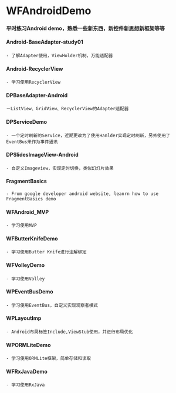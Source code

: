 # WFAndroidDemo
#### 平时练习Android demo，熟悉一些新东西，新控件新思想新框架等等

#### Android-BaseAdapter-study01 
    - 了解Adapter使用，ViewHolder机制，万能适配器
#### Android-RecyclerView
    - 学习使用RecyclerView
#### DPBaseAdapter-Android
    －ListView、GridView、RecyclerView的Adapter适配器
#### DPServiceDemo
    - 一个定时刷新的Service，近期更改为了使用Hanlder实现定时刷新，另外使用了EventBus来作为事件通讯
#### DPSlidesImageView-Android
    - 自定义Imageview，实现定时切换，类似幻灯片效果
#### FragmentBasics
    - From google developer android website, leanrn how to use FragmentBasics demo
#### WFAndroid_MVP
    - 学习使用MVP
#### WFButterKnifeDemo
    - 学习使用Butter Knife进行注解绑定
#### WFVolleyDemo
    - 学习使用Volley
#### WPEventBusDemo
    - 学习使用EventBus，自定义实现观察者模式
#### WPLayoutImp
    - Android布局标签Include,ViewStub使用，并进行布局优化
#### WPORMLiteDemo
    - 学习使用ORMLite框架，简单存储和读取
#### WFRxJavaDemo
    - 学习使用RxJava
    
